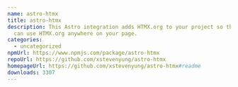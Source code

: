 ```yaml
---
name: astro-htmx
title: astro-htmx
description: This Astro integration adds HTMX.org to your project so that you
  can use HTMX.org anywhere on your page.
categories:
  - uncategorized
npmUrl: https://www.npmjs.com/package/astro-htmx
repoUrl: https://github.com/xstevenyung/astro-htmx
homepageUrl: https://github.com/xstevenyung/astro-htmx#readme
downloads: 3307
---
```

